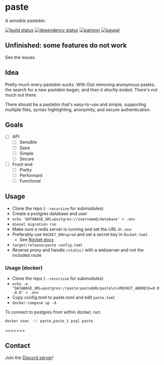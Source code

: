 # paste

*A sensible pastebin.*

[![build status](https://travis-ci.org/jkcclemens/paste.svg?branch=master)](https://travis-ci.org/jkcclemens/paste)
[![dependency status](https://deps.rs/repo/github/jkcclemens/paste/status.svg)](https://deps.rs/repo/github/jkcclemens/paste)
[![patreon](https://img.shields.io/badge/donate-patreon-blue.svg)](https://www.patreon.com/jkcclemens/overview)
[![paypal](https://img.shields.io/badge/donate-paypal-blue.svg)](https://paypal.me/jkcclemens)

## Unfinished: some features do not work

See the issues.

## Idea

Pretty much every pastebin sucks. With Gist removing anonymous pastes, the search for a new pastebin
began, and then it shortly ended. There's not much out there.

There should be a pastebin that's easy-to-use and simple, supporting multiple files, syntax
highlighting, anonymity, and secure authentication.

## Goals

- [ ] API
  - [ ] Sensible
  - [ ] Sane
  - [ ] Simple
  - [ ] Secure
- [ ] Front-end
  - [ ] Pretty
  - [ ] Performant
  - [ ] Functional

## Usage

- Clone the repo (`--recursive` for submodules)
- Create a postgres database and user
- `echo 'DATABASE_URL=postgres://username@/database' > .env`
- `diesel migration run`
- Make sure a redis server is running and set the URL in `.env`
- Preferably use `ROCKET_ENV=prod` and set a secret key in `Rocket.toml`
  - See [Rocket docs](https://rocket.rs/guide/configuration/)
- `target/release/paste config.toml`
- Reverse proxy and handle `/static/` with a webserver and not the included route

### Usage (docker)

- Clone the repo (`--recursive` for submodules)
- `echo -e "DATABASE_URL=postgres://paste:paste@db/paste\n\nROCKET_ADDRESS=0.0.0.0" > .env`
- Copy config.toml to paste.toml and edit `paste.toml`
- `docker-compose up -d`

To connect to postgres from within docker, run:

```sh
docker exec -ti paste_paste_1 psql paste
```
=======
## Contact

Join the [Discord server](https://discord.gg/EnqSwJK)!
